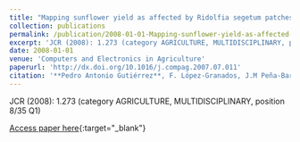 ```yaml
---
title: "Mapping sunflower yield as affected by Ridolfia segetum patches and elevation by applying Evolutionary Product Unit Neural Networks to remote sensed data"
collection: publications
permalink: /publication/2008-01-01-Mapping-sunflower-yield-as-affected-by-Ridolfia-segetum-patches-and-elevation-by-applying-Evolutiona
excerpt: 'JCR (2008): 1.273 (category AGRICULTURE, MULTIDISCIPLINARY, position 8/35 Q1)'
date: 2008-01-01
venue: 'Computers and Electronics in Agriculture'
paperurl: 'http://dx.doi.org/10.1016/j.compag.2007.07.011'
citation: '**Pedro Antonio Gutiérrez**, F. López-Granados, J.M Peña-Barragán, M. Jurado-Expósito, M.T. Gómez-Casero, César Hervás-Martínez, &quot;Mapping sunflower yield as affected by Ridolfia segetum patches and elevation by applying Evolutionary Product Unit Neural Networks to remote sensed data.&quot; Computers and Electronics in Agriculture, Vol. 60(2), 2008, pp.122--132.'
---
```

JCR (2008): 1.273 (category AGRICULTURE, MULTIDISCIPLINARY, position 8/35 Q1)

[Access paper here](http://dx.doi.org/10.1016/j.compag.2007.07.011){:target="_blank"}
